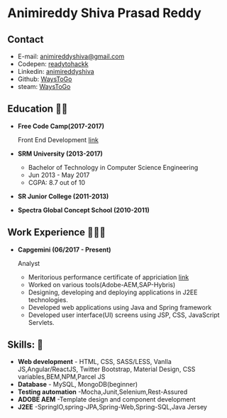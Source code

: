 # Animireddy Shiva Prasad Reddy

## Contact

 * E-mail: animireddyshiva@gmail.com
 * Codepen: [readytohackk](https://codepen.io/readytohackk)
 * Linkedin: [animireddyshiva](https://www.linkedin.com/in/animireddyshiva/)
 * Github: [WaysToGo](https://github.com/WaysToGo)
 * steam: [WaysToGo](https://steamcommunity.com/id/readytohackk/)


<!-- ## Interests

*   Software Development using the latest edge of the technologies
*   Intrested in automating tasks
*    -->

## Education 👨‍🎓

* **Free Code Camp(2017-2017)**

  Front End Development [link](https://www.freecodecamp.org/waystogo/front-end-certification)

* **SRM University (2013-2017)**

  * Bachelor of Technology in Computer Science Engineering 
  * Jun 2013 - May 2017
  * CGPA: 8.7 out of 10

* **SR Junior College (2011-2013)**
* **Spectra Global Concept School (2010-2011)**

## Work Experience 👨🏻‍💻

* **Capgemini (06/2017 - Present)**

    Analyst

    * Meritorious performance certificate of appriciation [link](https://drive.google.com/file/d/1xXew7R6pRY7HOwYka6hhZFCUkPZmv1D_/view?usp=sharing)
    * Worked on various tools(Adobe-AEM,SAP-Hybris)
    * Designing, developing and deploying applications in J2EE technologies.
    * Developed web applications using Java and Spring framework
    * Developed user interface(UI) screens using JSP, CSS, JavaScript Servlets.

## Skills: :space_invader:

* **Web development** - HTML, CSS, SASS/LESS, Vanlla JS,Angular/ReactJS, Twitter Bootstrap, Material Design, CSS variables,BEM,NPM,Parcel JS 
* **Database** - MySQL, MongoDB(beginner)
* **Testing automation** -Mocha,Junit,Selenium,Rest-Assured
* **ADOBE AEM** -Template design and component development
* **J2EE** -SpringIO,spring-JPA,Spring-Web,Spring-SQL,Java Jersey